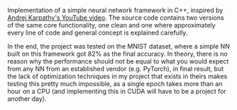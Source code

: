 Implementation of a simple neural network framework in C++, inspired by [Andrej Karpathy's YouTube video](https://www.youtube.com/watch?v=VMj-3S1tku0). The source code contains two versions of the same core functionality, one clean and one where 
approximately every line of code and general concept is explained carefully. 

In the end, the project was tested on the MNIST dataset, where a simple NN built on this framework got 82% as the final accuracy. In theory, there is no reason why the performance should not be equal to what you would expect from any NN from an established vendor (e.g. PyTorch), 
in final result, but the lack of optimization techniques in my project that exists in theirs makes testing this pretty much impossible, as a single epoch takes more than an hour on a CPU (and implementing this in CUDA will have to be a project for another day).  

